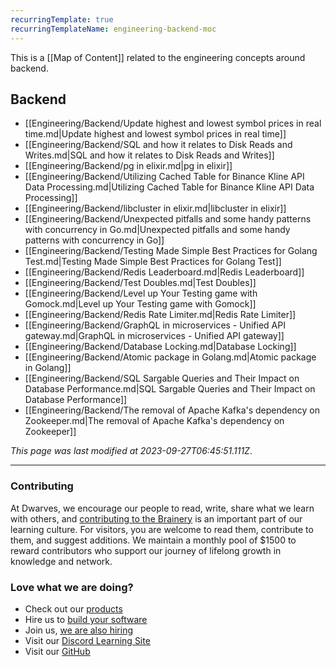 ```yaml
---
recurringTemplate: true
recurringTemplateName: engineering-backend-moc
---
```


This is a [[Map of Content]] related to the engineering concepts around backend.

## Backend

- [[Engineering/Backend/Update highest and lowest symbol prices in real time.md|Update highest and lowest symbol prices in real time]]
- [[Engineering/Backend/SQL and how it relates to Disk Reads and Writes.md|SQL and how it relates to Disk Reads and Writes]]
- [[Engineering/Backend/pg in elixir.md|pg in elixir]]
- [[Engineering/Backend/Utilizing Cached Table for Binance Kline API Data Processing.md|Utilizing Cached Table for Binance Kline API Data Processing]]
- [[Engineering/Backend/libcluster in elixir.md|libcluster in elixir]]
- [[Engineering/Backend/Unexpected pitfalls and some handy patterns with concurrency in Go.md|Unexpected pitfalls and some handy patterns with concurrency in Go]]
- [[Engineering/Backend/Testing Made Simple Best Practices for Golang Test.md|Testing Made Simple Best Practices for Golang Test]]
- [[Engineering/Backend/Redis Leaderboard.md|Redis Leaderboard]]
- [[Engineering/Backend/Test Doubles.md|Test Doubles]]
- [[Engineering/Backend/Level up Your Testing game with Gomock.md|Level up Your Testing game with Gomock]]
- [[Engineering/Backend/Redis Rate Limiter.md|Redis Rate Limiter]]
- [[Engineering/Backend/GraphQL in microservices - Unified API gateway.md|GraphQL in microservices - Unified API gateway]]
- [[Engineering/Backend/Database Locking.md|Database Locking]]
- [[Engineering/Backend/Atomic package in Golang.md|Atomic package in Golang]]
- [[Engineering/Backend/SQL Sargable Queries and Their Impact on Database Performance.md|SQL Sargable Queries and Their Impact on Database Performance]]
- [[Engineering/Backend/The removal of Apache Kafka's dependency on Zookeeper.md|The removal of Apache Kafka's dependency on Zookeeper]]


*This page was last modified at 2023-09-27T06:45:51.111Z*.

---
<!-- CTA -->
### Contributing

At Dwarves, we encourage our people to read, write, share what we learn with others, and [contributing to the Brainery](./CONTRIBUTING.md) is an important part of our learning culture. For visitors, you are welcome to read them, contribute to them, and suggest additions. We maintain a monthly pool of $1500 to reward contributors who support our journey of lifelong growth in knowledge and network.

### Love what we are doing?

- Check out our [products](https://superbits.co)
- Hire us to [build your software](https://d.foundation)
- Join us, [we are also hiring](https://github.com/dwarvesf/WeAreHiring)
- Visit our [Discord Learning Site](https://discord.gg/dzNBpNTVEZ)
- Visit our [GitHub](https://github.com/dwarvesf)